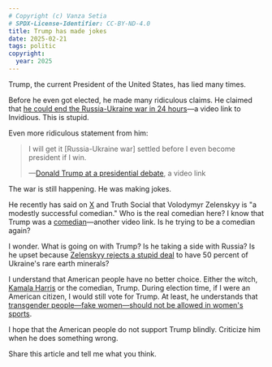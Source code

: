 ```yaml
---
# Copyright (c) Vanza Setia
# SPDX-License-Identifier: CC-BY-ND-4.0
title: Trump has made jokes
date: 2025-02-21
tags: politic
copyright:
  year: 2025
---
```


Trump, the current President of the United States, has lied many times.

Before he even got elected, he made many ridiculous claims. He claimed that [he could end the Russia-Ukraine war in 24 hours](https://redirect.invidious.io/watch?v=GSE728iurSQ)—a video link to Invidious. This is stupid.

Even more ridiculous statement from him:

> I will get it [Russia-Ukraine war] settled before I even become president if I win.
>
> —[Donald Trump at a presidential debate](https://redirect.invidious.io/watch?v=wFW8_8YIpYE), a video link

The war is still happening. He was making jokes.

He recently has said on [X](https://x.com/realDonaldTrump/status/1892242622623699357) and Truth Social that Volodymyr Zelenskyy is "a modestly successful comedian." Who is the real comedian here? I know that Trump was a [comedian](https://redirect.invidious.io/watch?v=wZPrrLve2Eo)—another video link. Is he trying to be a comedian again?

I wonder. What is going on with Trump? Is he taking a side with Russia? Is he upset because [Zelenskyy rejects a stupid deal](https://nypost.com/2025/02/17/world-news/zelensky-rejects-trumps-demand-for-half-of-ukraines-rare-minerals/) to have 50 percent of Ukraine's rare earth minerals?

I understand that American people have no better choice. Either the witch, [Kamala Harris](/blog/wrong-rally/) or the comedian, Trump. During election time, if I were an American citizen, I would still vote for Trump. At least, he understands that [transgender people—fake women—should not be allowed in women's sports](/blog/common-sense/).

I hope that the American people do not support Trump blindly. Criticize him when he does something wrong.

Share this article and tell me what you think.
